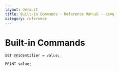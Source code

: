 ```yaml
---
layout: default
title: Built-in Commands - Reference Manual - csvq
category: reference
---
```


# Built-in Commands

```
SET @@identifier = value;
```

```
PRINT value;
```

